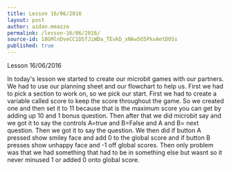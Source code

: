 ```yaml
---
title: Lesson 16/06/2016
layout: post
author: aidan.meazzo
permalink: /lesson-16/06/2016/
source-id: 18GMlnDveCC1DSfJiWDa_TEvkD_xNkw5O5PkvAetDOSs
published: true
---
```

Lesson 16/06/2016

In today's lesson we started to create our microbit games with our partners. We had to use our planning sheet and our flowchart to help us. First we had to pick a section to work on, so we pick our start. First we had to create a variable called score to keep the score throughout the game. So we created one and then set it to 11 because that is the maximum score you can get by adding up 10 and 1 bonus question. Then after that we did microbit say and we got it to say the controls A=true and B=False and A and B= next question. Then we got it to say the question. We then did if button A pressed show smiley face and add 0 to the global score and if button B presses show unhappy face and -1 off global scores. Then only problem was that we had something that had to be in something else but wasnt so it never minused 1 or added 0 onto global score. 

